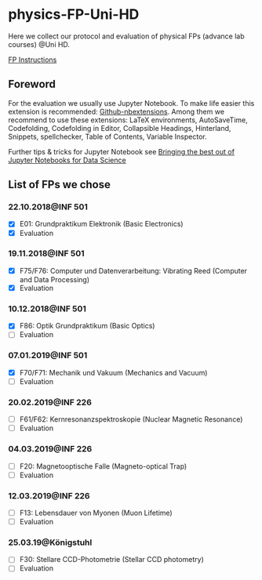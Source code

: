 # physics-FP-Uni-HD
Here we collect our protocol and evaluation of physical FPs (advance lab courses) @Uni HD. 

[FP Instructions](https://www.physi.uni-heidelberg.de/Einrichtungen/FP/versuche/anleitungen.php)



## Foreword

For the evaluation we usually use Jupyter Notebook. To make life easier this extension is recommended: [Github-nbextensions](https://github.com/ipython-contrib/jupyter_contrib_nbextensions). Among them we recommend to use these extensions: LaTeX environments, AutoSaveTime, Codefolding, Codefolding in Editor, Collapsible Headings, Hinterland, Snippets, spellchecker, Table of Contents, Variable Inspector.

Further tips & tricks for Jupyter Notebook see [Bringing the best out of Jupyter Notebooks for Data Science](https://towardsdatascience.com/bringing-the-best-out-of-jupyter-notebooks-for-data-science-f0871519ca29)



## List of FPs we chose

### 22.10.2018@INF 501

- [x]  E01: Grundpraktikum Elektronik (Basic Electronics)
- [x]  Evaluation
### 19.11.2018@INF 501
- [x]  F75/F76: Computer und Datenverarbeitung: Vibrating Reed (Computer and Data Processing)
- [x]  Evaluation
### 10.12.2018@INF 501
- [x]  F86: Optik Grundpraktikum (Basic Optics)
- [ ]  Evaluation
### 07.01.2019@INF 501
- [x]  F70/F71: Mechanik und Vakuum (Mechanics and Vacuum)
- [ ]  Evaluation
### 20.02.2019@INF 226
- [ ]  F61/F62: Kernresonanzspektroskopie (Nuclear Magnetic Resonance)
- [ ]  Evaluation
### 04.03.2019@INF 226
- [ ]  F20: Magnetooptische Falle (Magneto-optical Trap)
- [ ]  Evaluation
### 12.03.2019@INF 226
- [ ]  F13: Lebensdauer von Myonen (Muon Lifetime)
- [ ]  Evaluation
### 25.03.19@Königstuhl
- [ ]  F30: Stellare CCD-Photometrie (Stellar CCD photometry)
- [ ]  Evaluation
